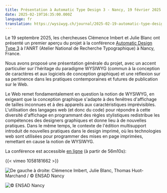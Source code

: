 ```yaml
---
title: Présentation à Automatic Type Design 3 - Nancy, 19 février 2025
date: 2025-02-19T16:35:00.000Z
language: fr
translation: https://wysiwyg.ch/journal/2025-02-19-automatic-type-design-3/
---
```

Le 19 septembre 2025, les chercheuses Clémence Imbert et Julie Blanc ont présenté un premier aperçu du projet à la conférence [Automatic Design Type 3](https://automatic-type-design.anrt-nancy.fr/colloques/automatic-type-design-3) à l'ANRT (Atelier National de Recherche Typographique) à Nancy, France.

Nous avons proposé une présentation générale du projet, avec un accent particulier sur l'héritage du paradigme WYSIWYG (commun à la conception de caractères et aux logiciels de conception graphique) et une réflexion sur sa pertinence dans les pratiques contemporaines et futures de publication sur le Web.

Le Web remet fondamentalement en question la notion de WYSIWYG, en exigeant que la conception graphique s'adapte à des fenêtres d'affichage de tailles inconnues et à des appareils aux caractéristiques imprévisibles. L'utilisation des langages web (et donc du code) pour répondre à cette diversité d'affichage en programmant des règles stylistiques redistribue les compétences des designers graphiques et donne lieu à de nouvelles pratiques. Dans le même temps, le contexte de l'édition multisupport introduit de nouvelles pratiques dans le design imprimé, où les technologies web sont utilisées pour programmer des mises en page imprimées, remettant en cause la notion de WYSIWYG.

La conférence est accessible [en ligne](https://vimeo.com/1058181662#t=56m10s) (à partir de 56m10s):

{{< vimeo 1058181662 >}}



![](/uploads/54382876695_940332f6ae_k_web.jpg "De gauche à droite: Clémence Imbert, Julie Blanc, Thomas Huot-Marchand / © ENSAD Nancy")

![](/uploads/54382843395_976c7318a5_k_web.jpg "© ENSAD Nancy")

